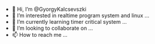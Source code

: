 - 👋 Hi, I’m @GyorgyKalcsevszki
- 👀 I’m interested in realtime program system and linux ...
- 🌱 I’m currently learning timer critical system 
...
- 💞️ I’m looking to collaborate on ...
- 📫 How to reach me ...

<!---
GyorgyKalcsevszki/GyorgyKalcsevszki is a ✨ special ✨ repository because its `README.md` (this file) appears on your GitHub profile.
You can click the Preview link to take a look at your changes.
--->
